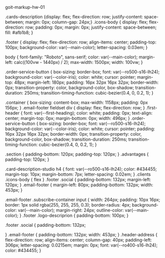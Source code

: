 goit-markup-hw-01


.cards-description {display: flex;
                    flex-direction: row;
                    justify-content: space-between;
                    margin: 0px;
                    column-gap: 24px;}
.icons-body {
  display: flex;
  flex-direction: row;
  padding: 0px;
  margin: 0px;
  justify-content: space-between;
  fill: #afb1b8;
}

.footer {
  display: flex;
  flex-direction: row;
  align-items: center;
  padding-top: 100px;
  background-color: var(--main-color);
  letter-spacing: 0.03em;
}

body {
  font-family: "Roboto", sans-serif;
  color: var(--main-color);
  margin-left: calc((100vw - 1440px) / 2);
  max-width: 1500px;
  width: 100vw;
}

.order-service-button {
  box-sizing: border-box;
  font: var(--ro500-s16-lh24);
  background-color: var(--color-iris);
  color: white;
  cursor: pointer;
  margin-top: 48px;
  margin-left: 180px;
  padding: 16px 32px 16px 32px;
  border-width: 0px;
  transition-property: color, background-color, box-shadow;
  transition-duration: 250ms;
  transition-timing-function: cubic-bezier(0.4, 0, 0.2, 1);
}

.container {
  box-sizing: content-box;
  max-width: 1158px;
  padding: 0px 156px;
}
.email-footer fieldset div {
  display: flex;
  flex-direction: row;
}
.first-header {
  font: var(--first-heading);
  color: white;
  padding: 0px;
  text-align: center;
  margin-top: 0px;
  margin-bottom: 0px;
  width: 496px;
}
.order-service-button {
  box-sizing: border-box;
  font: var(--ro500-s16-lh24);
  background-color: var(--color-iris);
  color: white;
  cursor: pointer;
  padding: 16px 32px 16px 32px;
  border-width: 0px;
  transition-property: color, background-color, box-shadow;
  transition-duration: 250ms;
  transition-timing-function: cubic-bezier(0.4, 0, 0.2, 1);
}

.section {
  padding-bottom: 120px;
  padding-top: 120px;
}
.advantages {
  padding-top: 120px;
}

<use href="./images/icons.svg#icon-comp" width="64" height="64" x="102" y="24"></use>
.card-description-studio h4 {
  font: var(--ro500-s16-lh24);
  color: #434455;
  margin-top: 10px;
  margin-bottom: 7px;
  letter-spacing: 0.02em;
}
.clients .icons-body {
flex
}
.footer .social {
  padding-bottom: 132px;
  margin-left: 120px;
}
.email-footer {
  margin-left: 80px;
  padding-bottom: 132px;
  width: 453px;
}

.email-footer .subscribe-container input {
  width: 264px;
  padding: 10px 16px;
  border: 1px solid rgba(255, 255, 255, 0.3);
  border-radius: 4px;
  background-color: var(--main-color);
  margin-right: 24px;
  outline-color: var(--main-color);
}
.footer .logo-descriprion {
  padding-bottom: 100px;
}

.footer .social {
  padding-bottom: 132px;

}
.email-footer {
  padding-bottom: 132px;
  width: 453px;
}
.header-address {
  flex-direction: row;
  align-items: center;
  column-gap: 40px;
  padding-left: 306px;
  letter-spacing: 0.0215em;
  margin: 0px;
  font: var(--ro400-s16-lh24);
  color: #434455;
}
